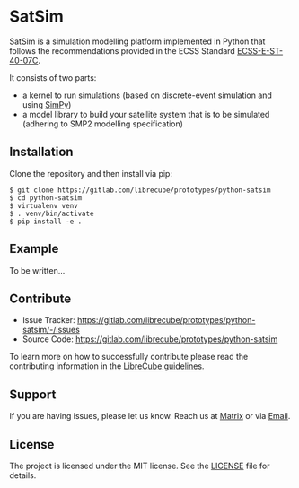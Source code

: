 # SatSim

SatSim is a simulation modelling platform implemented in Python that follows
the recommendations provided in the ECSS Standard [ECSS-E-ST-40-07C](docs/ECSS-E-ST-40-07C.pdf).

It consists of two parts:
- a kernel to run simulations (based on discrete-event simulation and using [SimPy](https://simpy.readthedocs.io))
- a model library to build your satellite system that is to be simulated (adhering to SMP2 modelling specification)

## Installation

Clone the repository and then install via pip:

```
$ git clone https://gitlab.com/librecube/prototypes/python-satsim
$ cd python-satsim
$ virtualenv venv
$ . venv/bin/activate
$ pip install -e .
```

## Example

To be written...

## Contribute

- Issue Tracker: https://gitlab.com/librecube/prototypes/python-satsim/-/issues
- Source Code: https://gitlab.com/librecube/prototypes/python-satsim

To learn more on how to successfully contribute please read the contributing
information in the [LibreCube guidelines](https://gitlab.com/librecube/guidelines).

## Support

If you are having issues, please let us know. Reach us at
[Matrix](https://app.element.io/#/room/#librecube.org:matrix.org)
or via [Email](mailto:info@librecube.org).

## License

The project is licensed under the MIT license. See the [LICENSE](./LICENSE.txt) file for details.
